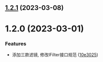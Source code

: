 

## [1.2.1](https://github.com/Fengjing95/image-factory/compare/1.2.0...1.2.1) (2023-03-08)

# 1.2.0 (2023-03-01)


### Features

* 添加三款滤镜, 修改IFilter接口规范 ([10e3025](https://github.com/Fengjing95/image-factory/commit/10e3025409b36fedc4bf698a45f5389d78327173))